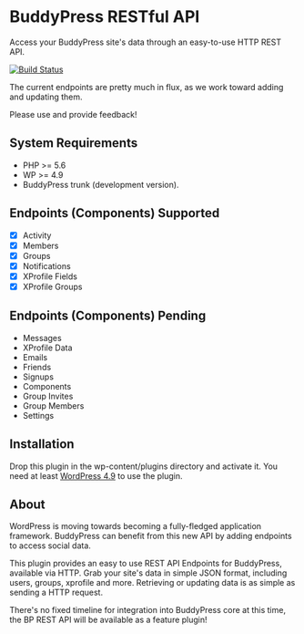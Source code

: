 # BuddyPress RESTful API

Access your BuddyPress site's data through an easy-to-use HTTP REST API.

[![Build Status](https://travis-ci.org/buddypress/BP-REST.svg?branch=master)](https://travis-ci.org/buddypress/BP-REST)

The current endpoints are pretty much in flux, as we work toward adding and updating them.

Please use and provide feedback!

## System Requirements

* PHP >= 5.6
* WP >= 4.9
* BuddyPress trunk (development version).

## Endpoints (Components) Supported

- [x] Activity
- [x] Members
- [x] Groups
- [x] Notifications
- [x] XProfile Fields
- [x] XProfile Groups

## Endpoints (Components) Pending

- Messages
- XProfile Data
- Emails
- Friends
- Signups
- Components
- Group Invites
- Group Members
- Settings

## Installation

Drop this plugin in the wp-content/plugins directory and activate it. You need at least [WordPress 4.9](https://wordpress.org/download/) to use the plugin.

## About

WordPress is moving towards becoming a fully-fledged application framework. BuddyPress can benefit from this new API by adding endpoints to access social data.

This plugin provides an easy to use REST API Endpoints for BuddyPress, available via HTTP. Grab your
site's data in simple JSON format, including users, groups, xprofile and more.
Retrieving or updating data is as simple as sending a HTTP request.

There's no fixed timeline for integration into BuddyPress core at this time, the BP REST API will be available as a feature plugin!
